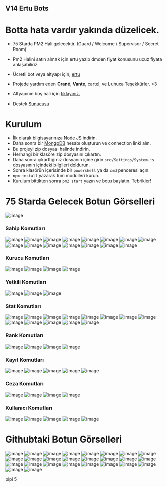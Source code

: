 ## V14 Ertu Bots

# Botta hata vardır yakında düzelicek.


* 75 Starda PM2 Hali gelecektir. (Guard / Welcome / Supervisor / Secret Room)
* Pm2 Halini satın almak için ertu yazip dmden fiyat konusunu ucuz fiyata anlaşabiliriz.
* Ücretli bot veya altyapı için; [ertu](https://discord.com/users/136619876407050240) <br>

* Projede yardım eden **Crané**, **Vante**, cartel, ve Luhuxa Teşekkürler. <3
* Altyapının boş hali için [tıklayınız.](https://github.com/vante-xyz/discord-js-bot)
* Destek [Sunucusu](https://discord.gg/luppux)

# Kurulum
* İlk olarak bilgisayarınıza [Node JS](https://nodejs.org/en/) indirin.
* Daha sonra bir [MongoDB](http://mongodb.com) hesabı oluşturun ve connection linki alın.
* Bu projeyi zip dosyası halinde indirin.
* Herhangi bir klasöre zip dosyasını çıkartın.
* Daha sonra çıkarttığınız dosyanın içine girin ` src/Settings/System.js ` dosyasının içindeki bilgileri doldurun.
* Sonra klasörün içerisinde bir ` powershell ` ya da ` cmd ` penceresi açın.
* ` npm install ` yazarak tüm modülleri kurun.
* Kurulum bittikten sonra ` pm2 start ` yazın ve botu başlatın. Tebrikler! 

# 75 Starda Gelecek Botun Görselleri 
![image](https://github.com/ertucuk/Discord-Bots-V14/assets/68440024/dd0d5e89-b014-4fdf-913f-8c6d2f275872)


### Sahip Komutları
![image](https://github.com/ertucuk/Discord-Bots-V14/assets/68440024/76b9de4a-b38a-496e-a2fd-443fff2fec9c)
![image](https://github.com/ertucuk/Discord-Bots-V14/assets/68440024/52e97829-92ba-49d7-8637-a23b1719affb)
![image](https://github.com/ertucuk/Discord-Bots-V14/assets/68440024/0936c1e1-0d45-45db-8873-f1a9988d269a)
![image](https://github.com/ertucuk/Discord-Bots-V14/assets/68440024/31f41c70-ec25-486f-b65d-2c0a58716d4b)
![image](https://github.com/ertucuk/Discord-Bots-V14/assets/68440024/e6b78a7b-b870-42d2-bc21-32fac6122692)
![image](https://github.com/ertucuk/Discord-Bots-V14/assets/68440024/8fc7f247-c776-4bdf-9928-8ae99947f8dd)
![image](https://github.com/ertucuk/Discord-Bots-V14/assets/68440024/e2ca4d29-3d13-440c-8924-02cadde4a870)
![image](https://github.com/ertucuk/Discord-Bots-V14/assets/68440024/abaf7b95-2e51-4e9c-88d9-6320e366487d)
![image](https://github.com/ertucuk/Discord-Bots-V14/assets/68440024/0e208275-e5e8-45fe-9323-dadd616f34aa)
![image](https://github.com/ertucuk/Discord-Bots-V14/assets/68440024/94e99a06-6cec-423c-b5e8-1db6d0c4fe4a)
![image](https://github.com/ertucuk/Discord-Bots-V14/assets/68440024/310ddea2-8c93-4bbf-ab48-34e1fd9a0084)
![image](https://github.com/ertucuk/Discord-Bots-V14/assets/68440024/68b686da-1e04-4825-8916-7db45b2c54d7)
![image](https://github.com/ertucuk/Discord-Bots-V14/assets/68440024/649b63c5-40c9-47e9-8fa3-64a7f497e55c)
![image](https://github.com/ertucuk/Discord-Bots-V14/assets/68440024/7822202c-d5c9-4bdc-aa56-6b6c5f396fc1)
![image](https://github.com/ertucuk/Discord-Bots-V14/assets/68440024/07301341-d1ae-478a-9a88-74b0f1475518)

### Kurucu Komutları
![image](https://github.com/ertucuk/Discord-Bots-V14/assets/68440024/020efc3a-61d1-418c-8a7c-ba8a8e87156d)
![image](https://github.com/ertucuk/Discord-Bots-V14/assets/68440024/d3e10eae-eabb-46e5-acd1-c005dcc10d14)
![image](https://github.com/ertucuk/Discord-Bots-V14/assets/68440024/5f2b9f25-be18-4a20-99be-81899eb5611a)
![image](https://github.com/ertucuk/Discord-Bots-V14/assets/68440024/e7144d2d-6afd-4747-92c3-e3e8388f106b)

### Yetkili Komutları
![image](https://github.com/ertucuk/Discord-Bots-V14/assets/68440024/b9706281-3118-477c-8c21-320dc564f43c)
![image](https://github.com/ertucuk/Discord-Bots-V14/assets/68440024/4886cd77-3d25-47f7-93fe-8f216b32dbf6)
![image](https://github.com/ertucuk/Discord-Bots-V14/assets/68440024/9adcddf2-b932-4261-8ac6-734fc4ec1efa)
  
### Stat Komutları
![image](https://github.com/ertucuk/Discord-Bots-V14/assets/68440024/4704cd47-aefe-4849-a9a7-a66d0ff63829)
![image](https://github.com/ertucuk/Discord-Bots-V14/assets/68440024/2833431d-b2c1-4b69-8ff4-67f15b339abf)
![image](https://github.com/ertucuk/Discord-Bots-V14/assets/68440024/cf73cc10-c640-4ee5-bcbc-baaee231146b)
![image](https://github.com/ertucuk/Discord-Bots-V14/assets/68440024/462d4e2a-e676-453f-9791-1fc1ac7d56ec)
![image](https://github.com/ertucuk/Discord-Bots-V14/assets/68440024/0efc8a5d-bf7a-459b-b03d-ac8eb41427a0)
![image](https://github.com/ertucuk/Discord-Bots-V14/assets/68440024/a1bbd0cd-59fc-4020-bb52-6430e4c35e61)
![image](https://github.com/ertucuk/Discord-Bots-V14/assets/68440024/be2b5ae3-a208-40aa-85d3-683b6bba06c7)
![image](https://github.com/ertucuk/Discord-Bots-V14/assets/68440024/8b064bfc-1170-4900-86b1-866c6a46f0a2)
![image](https://github.com/ertucuk/Discord-Bots-V14/assets/68440024/583e7685-9485-4d5d-a616-72cabff6d0d6)
![image](https://github.com/ertucuk/Discord-Bots-V14/assets/68440024/5a6bba46-0137-4bc8-b0eb-d879f1ccecbd)
![image](https://github.com/ertucuk/Discord-Bots-V14/assets/68440024/7819dc34-002d-4a0b-8f12-a7e09379782f)
![image](https://github.com/ertucuk/Discord-Bots-V14/assets/68440024/fc467640-5df4-4d4c-8a32-ccd5bc376460)
![image](https://github.com/ertucuk/Discord-Bots-V14/assets/68440024/08b87a9e-5a16-40ac-b86c-b3877ce44e85)

### Rank Komutları
![image](https://github.com/ertucuk/Discord-Bots-V14/assets/68440024/d7096474-3d5e-4a16-a39f-225e38dc3c5a)
![image](https://github.com/ertucuk/Discord-Bots-V14/assets/68440024/f63c693e-218e-4565-86b7-745ef0be5ede)
![image](https://github.com/ertucuk/Discord-Bots-V14/assets/68440024/68e29151-7856-4843-b0e8-100d0c8ae3e9)
![image](https://github.com/ertucuk/Discord-Bots-V14/assets/68440024/fe797be8-7da6-4c57-bc2a-82bf14e7a77f)


### Kayıt Komutları 
![image](https://github.com/ertucuk/Discord-Bots-V14/assets/68440024/d6b2d03f-4fcd-48de-a505-924dc4a3fecd)
![image](https://github.com/ertucuk/Discord-Bots-V14/assets/68440024/68016563-db04-45b5-9f61-cb8cfd6066ee)
![image](https://github.com/ertucuk/Discord-Bots-V14/assets/68440024/04c183ba-2563-454c-af1e-82ed8b934c7e)
![image](https://github.com/ertucuk/Discord-Bots-V14/assets/68440024/b6f42c07-1bd0-4200-b882-caec95192704)
![image](https://github.com/ertucuk/Discord-Bots-V14/assets/68440024/30cd0a59-e16a-4ca6-aae0-55dc2c94a736)

### Ceza Komutları
![image](https://github.com/ertucuk/Discord-Bots-V14/assets/68440024/10d548aa-0f9e-4564-8659-97b58ee18f67)
![image](https://github.com/ertucuk/Discord-Bots-V14/assets/68440024/f29359ce-1aa1-4990-adb8-18919a6f5f81)
![image](https://github.com/ertucuk/Discord-Bots-V14/assets/68440024/1df0e376-b5fd-4557-9e92-ce30e5d765bb)
![image](https://github.com/ertucuk/Discord-Bots-V14/assets/68440024/26a7102a-b450-4126-b539-883df76aa66d)


### Kullanıcı Komutları 

![image](https://github.com/ertucuk/Discord-Bots-V14/assets/68440024/405a6bd4-4492-4183-a015-b161e2bfaf56)
![image](https://github.com/ertucuk/Discord-Bots-V14/assets/68440024/3e523a15-1fdb-4486-b23c-2216daf02c7b)
![image](https://github.com/ertucuk/Discord-Bots-V14/assets/68440024/b3f95e95-d250-4fe1-94ba-46928ad6f2e0)
![image](https://github.com/ertucuk/Discord-Bots-V14/assets/68440024/3e2d228e-a1b3-4b33-9ff0-24833e89ea9f)
![image](https://github.com/ertucuk/Discord-Bots-V14/assets/68440024/66824041-46f2-4013-b6ed-106fdd71a292)



# Githubtaki Botun Görselleri

![image](https://github.com/ertucuk/Ertu-Bots-V14/assets/68440024/9c89eb22-690b-4453-8413-b0cba979fb92)
![image](https://github.com/ertucuk/Ertu-Bots-V14/assets/68440024/c90854d7-3933-4c8d-a41e-2b85fb09a01c)
![image](https://github.com/ertucuk/Ertu-Bots-V14/assets/68440024/33e5a559-ff0e-49ff-9aa0-44629d878c08)
![image](https://github.com/ertucuk/Ertu-Bots-V14/assets/68440024/c8442aa6-f1e6-4b86-ad94-21a94e8275d0)
![image](https://github.com/ertucuk/Ertu-Bots-V14/assets/68440024/f0693dea-a43d-4837-93f1-a3ce8e0271c4)
![image](https://github.com/ertucuk/Ertu-Bots-V14/assets/68440024/a93f4a21-014c-4dac-88f2-e3da4bf70327)
![image](https://github.com/ertucuk/Ertu-Bots-V14/assets/68440024/90fd191e-9796-44cd-82bd-435dcd838a62)
![image](https://github.com/ertucuk/Ertu-Bots-V14/assets/68440024/069fb84c-197d-41af-b9c4-0a42cc78b9a4)
![image](https://github.com/ertucuk/Ertu-Bots-V14/assets/68440024/77a77247-170c-4fee-b908-32a8a97961e0)
![image](https://github.com/ertucuk/Ertu-Bots-V14/assets/68440024/1072b486-158c-427d-8b35-b8471d0494f9)
![image](https://github.com/ertucuk/Ertu-Bots-V14/assets/68440024/fc7c2b16-65a6-4174-b3e2-3c359bcc3518)
![image](https://github.com/ertucuk/Ertu-Bots-V14/assets/68440024/d7cb8ede-fc53-4053-b0bb-32f717d02aa5)
![image](https://github.com/ertucuk/Ertu-Bots-V14/assets/68440024/58f40b50-9d72-49df-b1ff-be3d42608228)
![image](https://github.com/ertucuk/Ertu-Bots-V14/assets/68440024/acef3239-2cc3-4895-80b2-2d515f59cd24)
![image](https://github.com/ertucuk/Ertu-Bots-V14/assets/68440024/ce5f69de-3f98-4325-be74-881413747632)
![image](https://github.com/ertucuk/Ertu-Bots-V14/assets/68440024/b6f04624-f788-45cf-8763-4efb58caa658)
![image](https://github.com/ertucuk/Ertu-Bots-V14/assets/68440024/4b560255-5f8a-4a70-aa7a-fdcced58eea6)
![image](https://github.com/ertucuk/Ertu-Bots-V14/assets/68440024/0f5fdfad-3407-4c7f-b1d6-804d49016729)
![image](https://github.com/ertucuk/Ertu-Bots-V14/assets/68440024/9a7845cc-b0d2-4d5f-94e7-a6c016e5ec15)
![image](https://github.com/ertucuk/Ertu-Bots-V14/assets/68440024/73d2a154-15b5-4ccc-80b3-6193b2e61b29)
![image](https://github.com/ertucuk/Ertu-Bots-V14/assets/68440024/1e0a735a-f590-488b-be05-ae27b83a04a2)
![image](https://github.com/ertucuk/Ertu-Bots-V14/assets/68440024/0f12ac4f-d0b4-4a5a-80aa-31846395b271)
![image](https://github.com/ertucuk/Ertu-Bots-V14/assets/68440024/30a038ff-b4d3-4331-b5b9-56c8069962c7)
![image](https://github.com/ertucuk/Ertu-Bots-V14/assets/68440024/88b6c6cf-dc13-4bd2-b471-3455665378ec)
![image](https://github.com/ertucuk/Ertu-Bots-V14/assets/68440024/36cf4fdc-3dad-466e-ba34-49f86d693e28)
![image](https://github.com/ertucuk/Ertu-Bots-V14/assets/68440024/1ae331fe-667e-41d3-8a6a-506c450218d8)

pipi 5
